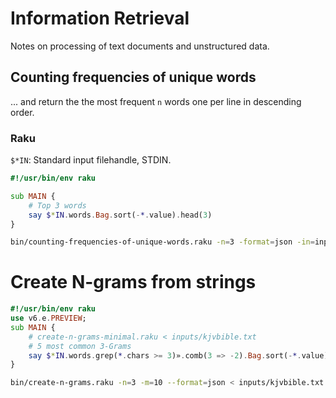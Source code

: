 # Information Retrieval

Notes on processing of text documents and unstructured data.

## Counting frequencies of unique words
... and return the the most frequent ```n``` words one per line in descending order.

### Raku
```$*IN```: Standard input filehandle, STDIN.

```raku
#!/usr/bin/env raku

sub MAIN {
    # Top 3 words
    say $*IN.words.Bag.sort(-*.value).head(3)
}
```

```bash
bin/counting-frequencies-of-unique-words.raku -n=3 -format=json -in=inputs/kjvbible.txt
```

# Create N-grams from strings

```raku
#!/usr/bin/env raku
use v6.e.PREVIEW;
sub MAIN {
    # create-n-grams-minimal.raku < inputs/kjvbible.txt
    # 5 most common 3-Grams
    say $*IN.words.grep(*.chars >= 3)».comb(3 => -2).Bag.sort(-*.value).head(5)
}
```

```bash
bin/create-n-grams.raku -n=3 -m=10 --format=json < inputs/kjvbible.txt
```
